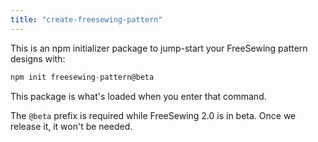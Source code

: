 ```yaml
---
title: "create-freesewing-pattern"
---
```


This is an npm initializer package to jump-start your FreeSewing pattern designs with:

```js
npm init freesewing-pattern@beta
```

This package is what's loaded when you enter that command.

<Note>

The `@beta` prefix is required while FreeSewing 2.0 is in beta. Once we release it, it won't be needed.

</Note>